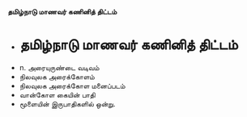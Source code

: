**தமிழ்நாடு மாணவர் கணினித் திட்டம்**
- # தமிழ்நாடு மாணவர் கணினித் திட்டம்
- n. அரையுருண்டை வடிவம்
- நிலவுலக அரைக்கோளம்
- நிலவுலக அரைக்கோள மனைப்படம்
- வான்கோள கையின் பாதி
- மூளையின் இருபாதிகளில் ஒன்று.

